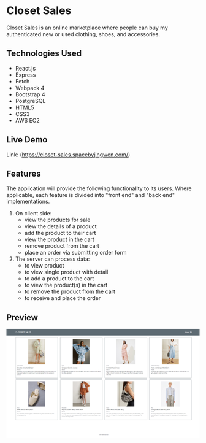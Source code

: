 # Closet Sales

Closet Sales is an online marketplace where people can buy my authenticated new or used clothing, shoes, and accessories.

## Technologies Used
- React.js
- Express
- Fetch
- Webpack 4
- Bootstrap 4
- PostgreSQL
- HTML5
- CSS3
- AWS EC2

## Live Demo
Link: (https://closet-sales.spacebyjingwen.com/)

## Features
The application will provide the following functionality to its users. Where applicable, each feature is divided into "front end" and "back end" implementations.

1. On client side:
   - view the products for sale
   - view the details of a product
   - add the product to their cart
   - view the product in the cart
   - remove product from the cart
   - place an order via submitting order form
2. The server can process data:
   - to view product
   - to view single product with detail
   - to add a product to the cart
   - to view the product(s) in the cart
   - to remove the product from the cart
   - to receive and place the order

## Preview
<img src="server/public/images/preview.png">
